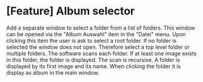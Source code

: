# [Feature] Album selector
Add a separate window to select a folder from a list of folders.
This window can be opened via the "Album Auswahl" item in the "Datei" menu.
Upon clicking this item the user is ask to select a root folder.
If no folder is selected the window does not open.
Therefore select a top level folder or multiple folders.
The software scans each folder. 
If at least one image exists in this folder, the folder is displayed.
The scan is recursive.
A folder is displayed by its first image and its name.
When clicking the folder it is display as album in the main window.